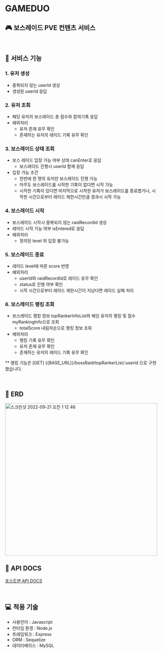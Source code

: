 # GAMEDUO

## 🎮 보스레이드 PVE 컨텐츠 서비스

<br>

## 🧰 서비스 기능

### 1. 유저 생성

- 중복되지 않는 userId 생성
- 생성된 userId 응답

### 2. 유저 조회

- 해당 유저의 보스레이드 총 점수와 참여기록 응답
- 예외처리
  - 유저 존재 유무 확인
  - 존재하는 유저의 레이드 기록 유무 확인

### 3. 보스레이드 상태 조회

- 보스 레이드 입장 가능 여부 상태 canEnter로 응답
  - 보스레이드 진행시 userId 함께 응답
- 입장 가능 조건
  - 한번에 한 명의 유저만 보스레이드 진행 가능
  - 아무도 보스레이드를 시작한 기록이 없다면 시작 가능
  - 시작한 기록이 있다면 마지막으로 시작한 유저가 보스레이드를 종료했거나, 시작한 시간으로부터 레이드 제한시간만큼 경과시 시작 가능

### 4. 보스레이드 시작

- 보스레이드 시작시 중복되지 않는 raidRecordId 생성
- 레이드 시작 가능 여부 isEntered로 응답
- 예외처리
  - 정의된 level 외 입장 불가능

### 5. 보스레이드 종료

- 레이드 level에 따른 score 반영
- 예외처리
  - userId와 raidRecordId로 레이드 유무 확인
  - status로 진행 여부 확인
  - 시작 시간으로부터 레이드 제한시간이 지났다면 레이드 실패 처리

### 6. 보스레이드 랭킹 조회

- 보스레이드 랭킹 정보 topRankerInfoList와 해당 유저의 랭킹 및 점수 myRankingInfo으로 조회
  - totalScore 내림차순으로 랭킹 정보 조회
- 예외처리
  - 랭킹 기록 유무 확인
  - 유저 존재 유무 확인
  - 존재하는 유저의 레이드 기록 유무 확인

\*\* 랭킹 기능은 [GET] {{BASE_URL}}/bossRaid/topRankerList/:userId 으로 구현했습니다.

<br>

## 🎨 ERD

<img width="500" alt="스크린샷 2022-09-21 오전 1 12 46" src="https://s3.us-west-2.amazonaws.com/secure.notion-static.com/d2dbe505-3f1a-4d69-8ad4-098ee5708818/Untitled.png?X-Amz-Algorithm=AWS4-HMAC-SHA256&X-Amz-Content-Sha256=UNSIGNED-PAYLOAD&X-Amz-Credential=AKIAT73L2G45EIPT3X45%2F20221110%2Fus-west-2%2Fs3%2Faws4_request&X-Amz-Date=20221110T090749Z&X-Amz-Expires=86400&X-Amz-Signature=f05e24d018fa978bddd868d85c6c2807b85b9129a3c45de89e49e1ba1dfd4623&X-Amz-SignedHeaders=host&response-content-disposition=filename%3D%22Untitled.png%22&x-id=GetObject">

<br>

## 📜 API DOCS

[포스트맨 API DOCS](https://documenter.getpostman.com/view/23066446/2s8YemtZ8A)

<br>

## 💻 적용 기술

- 사용언어 : Javascript
- 런타임 환경 : Node.js
- 프레임워크 : Express
- ORM : Sequelize
- 데이터베이스 : MySQL
